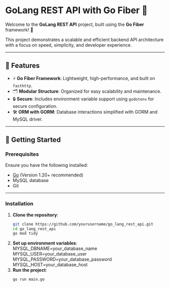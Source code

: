 # GoLang REST API with Go Fiber 🚀

Welcome to the **GoLang REST API** project, built using the **Go Fiber** framework! 🎉

This project demonstrates a scalable and efficient backend API architecture with a focus on speed, simplicity, and developer experience. 

---

## 🌟 Features

- ⚡ **Go Fiber Framework**: Lightweight, high-performance, and built on `fasthttp`.
- 🗂️ **Modular Structure**: Organized for easy scalability and maintenance.
- 🔒 **Secure**: Includes environment variable support using `godotenv` for secure configuration.
- 🛠️ **ORM with GORM**: Database interactions simplified with GORM and MySQL driver.

---

## 🚀 Getting Started

### Prerequisites

Ensure you have the following installed:

- [Go](https://golang.org/doc/install) (Version 1.20+ recommended)
- MySQL database
- Git

---

### Installation

1. **Clone the repository**:
   ```bash
   git clone https://github.com/yourusername/go_lang_rest_api.git
   cd go_lang_rest_api
   go mod tidy
2. **Set up environment variables**:   
   MYSQL_DBNAME=your_database_name
   MYSQL_USER=your_database_user
   MYSQL_PASSWORD=your_database_password
   MYSQL_HOST=your_database_host
3. **Run the project**:
   ```bash   
   go run main.go


